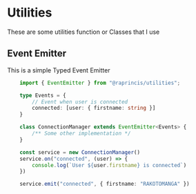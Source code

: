 # Utilities
These are some utilities function or Classes that I use

## Event Emitter
This is a simple Typed Event Emitter
```ts
    import { EventEmitter } from "@raprincis/utilities";

    type Events = {
        // Event when user is connected
        connected: [user: { firstname: string }]
    }

    class ConnectionManager extends EventEmitter<Events> {
        /** Some other implementation */
    }

    const service = new ConnectionManager()
    service.on("connected", (user) => {
        console.log(`User ${user.firstname} is connected`)
    })

    service.emit("connected", { firstname: "RAKOTOMANGA" })
```